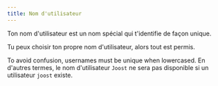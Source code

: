 ```yaml
---
title: Nom d'utilisateur
---
```


Ton nom d'utilisateur est un nom spécial qui t'identifie de façon unique.

Tu peux choisir ton propre nom d'utilisateur, alors tout est permis.

To avoid confusion, usernames must be unique when lowercased. En d'autres termes, le nom d'utilisateur `Joost` ne sera pas disponible si un utilisateur `joost` existe.


